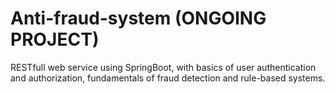 # Anti-fraud-system (ONGOING PROJECT)

RESTfull web service using SpringBoot, with basics of user authentication and authorization, fundamentals of fraud detection and rule-based systems.
